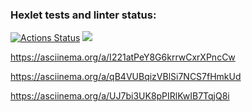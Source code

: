 ### Hexlet tests and linter status:
[![Actions Status](https://github.com/Swar1ey/java-project-61/workflows/hexlet-check/badge.svg)](https://github.com/Swar1ey/java-project-61/actions)
<a href="https://codeclimate.com/github/Swar1ey/java-project-61/maintainability"><img src="https://api.codeclimate.com/v1/badges/6dce63f87b4ecfba34de/maintainability" /></a>

https://asciinema.org/a/I221atPeY8G6krrwCxrXPncCw

https://asciinema.org/a/qB4VUBqizVBlSi7NCS7fHmkUd

https://asciinema.org/a/UJ7bi3UK8pPIRlKwIB7TqjQ8i

